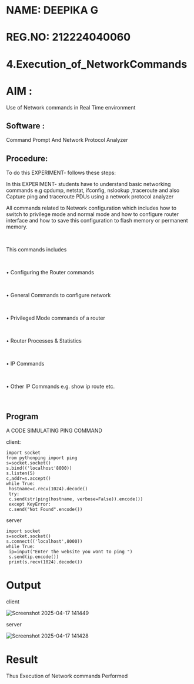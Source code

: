# NAME: DEEPIKA G
# REG.NO: 212224040060
# 4.Execution_of_NetworkCommands
# AIM :
Use of Network commands in Real Time environment

## Software : 

Command Prompt And Network Protocol Analyzer

## Procedure: 

To do this EXPERIMENT- follows these steps:

In this EXPERIMENT- students have to understand basic networking commands e.g cpdump, netstat, ifconfig, nslookup ,traceroute and also Capture ping and traceroute PDUs using a network protocol analyzer 


All commands related to Network configuration which includes how to switch to privilege mode and normal mode and how to configure router interface and how to save this configuration to flash memory or permanent memory.

<BR>

This commands includes

<BR>

• Configuring the Router commands

<BR>

• General Commands to configure network

<BR>

• Privileged Mode commands of a router 

<BR>

• Router Processes & Statistics

<BR>

• IP Commands

<BR>

• Other IP Commands e.g. show ip route etc.

<BR>


## Program

A CODE SIMULATING PING COMMAND

client:

```
import socket
from pythonping import ping
s=socket.socket()
s.bind(('localhost'8000))
s.listen(5)
c,addr=s.accept()
while True:
 hostname=c.recv(1024).decode()
 try:
 c.send(str(ping(hostname, verbose=False)).encode())
 except KeyError:
 c.send("Not Found".encode())
```

server

```
import socket
s=socket.socket()
s.connect(('localhost',8000))
while True:
 ip=input("Enter the website you want to ping ")
 s.send(ip.encode())
 print(s.recv(1024).decode())
```

# Output

client

![Screenshot 2025-04-17 141449](https://github.com/user-attachments/assets/70089f13-23a0-41f6-9d10-a7db859aec3c)

server

![Screenshot 2025-04-17 141428](https://github.com/user-attachments/assets/8ee0c12b-31d4-4ad4-b633-e76cfd56eea6)

# Result
Thus Execution of Network commands Performed 
